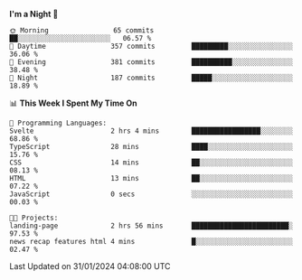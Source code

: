 <!--START_SECTION:waka-->
**I'm a Night 🦉** 

```text
🌞 Morning                65 commits          ██░░░░░░░░░░░░░░░░░░░░░░░   06.57 % 
🌆 Daytime                357 commits         █████████░░░░░░░░░░░░░░░░   36.06 % 
🌃 Evening                381 commits         ██████████░░░░░░░░░░░░░░░   38.48 % 
🌙 Night                  187 commits         █████░░░░░░░░░░░░░░░░░░░░   18.89 % 
```


📊 **This Week I Spent My Time On** 

```text
💬 Programming Languages: 
Svelte                   2 hrs 4 mins        █████████████████░░░░░░░░   68.86 % 
TypeScript               28 mins             ████░░░░░░░░░░░░░░░░░░░░░   15.76 % 
CSS                      14 mins             ██░░░░░░░░░░░░░░░░░░░░░░░   08.13 % 
HTML                     13 mins             ██░░░░░░░░░░░░░░░░░░░░░░░   07.22 % 
JavaScript               0 secs              ░░░░░░░░░░░░░░░░░░░░░░░░░   00.03 % 

🐱‍💻 Projects: 
landing-page             2 hrs 56 mins       ████████████████████████░   97.53 % 
news recap features html 4 mins              █░░░░░░░░░░░░░░░░░░░░░░░░   02.47 % 
```


 Last Updated on 31/01/2024 04:08:00 UTC
<!--END_SECTION:waka-->
